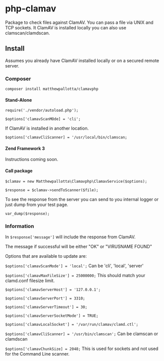 # php-clamav #
Package to check files against ClamAV. You can pass a file via UNIX and TCP sockets. It ClamAV is installed locally you can also use clamscan/clamdscan.

## Install ##
Assumes you already have ClamAV installed locally or on a secured remote server.

### Composer ###

`composer install matthewpallotta/clamavphp`

#### Stand-Alone ####

`require('./vendor/autoload.php');`

`$options['clamavScanMOde] = 'cli';`

If ClamAV is installed in another location.

`$options['clamavCliScanner] = '/usr/local/bin/clamscan;`

#### Zend Framework 3 ####

Instructions coming soon.

#### Call package #### 

`$clamav = new Matthewpallotta\Clamavphp\ClamavService($options);`

`$response = $clamav->sendToScanner($file);`

To see the response from the server you can send to you internal logger or just dump from your test page.

`var_dump($response);`

### Information ###

In `$response['message']` will include the response from ClamAV.

The message if successful will be either "OK" or "VIRUSNAME FOUND"

Options that are available to update are:

`$options['clamavScanMode'] = 'local';` Can be 'cli', 'local', 'server'

`$options['clamavMaxFileSize'] = 25000000;` This should match your clamd.conf filesize limit.

`$options['clamavServerHost'] = '127.0.0.1';`

`$options['clamavServerPort'] = 3310;`

`$options['clamavServerTimeout'] = 30;`

`$options['clamavServerSocketMode'] = TRUE;`

`$options['clamavLocalSocket'] = '/var/run/clamav/clamd.ctl';`

`$options['clamavCliScanner] = '/usr/bin/clamscan';` Can be clamscan or clamdscan

`$options['clamavChunkSize] = 2048;` This is used for sockets and not used for the Command Line scanner.
